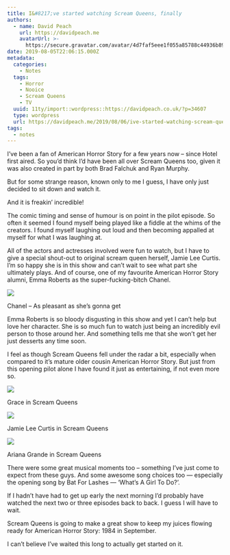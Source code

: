 ```yaml
---
title: I&#8217;ve started watching Scream Queens, finally
authors:
  - name: David Peach
    url: https://davidpeach.me
    avatarUrl: >-
      https://secure.gravatar.com/avatar/4d7faf5eee1f055a85788c44936b8995eaab6dfb004e7854ec747ccb272e91ee?s=96&d=mm&r=g
date: 2019-08-05T22:06:15.000Z
metadata:
  categories:
    - Notes
  tags:
    - Horror
    - Nooice
    - Scream Queens
    - TV
  uuid: 11ty/import::wordpress::https://davidpeach.co.uk/?p=34607
  type: wordpress
  url: https://davidpeach.me/2019/08/06/ive-started-watching-scream-queens-finally/
tags:
  - notes
---
```

I’ve been a fan of American Horror Story for a few years now – since Hotel first aired. So you’d think I’d have been all over Scream Queens too, given it was also created in part by both Brad Falchuk and Ryan Murphy.

But for some strange reason, known only to me I guess, I have only just decided to sit down and watch it.

And it is freakin’ incredible!

The comic timing and sense of humour is on point in the pilot episode. So often it seemed I found myself being played like a fiddle at the whims of the creators. I found myself laughing out loud and then becoming appalled at myself for what I was laughing at.

All of the actors and actresses involved were fun to watch, but I have to give a special shout-out to original scream queen herself, Jamie Lee Curtis. I’m so happy she is in this show and can’t wait to see what part she ultimately plays. And of course, one of my favourite American Horror Story alumni, Emma Roberts as the super-fucking-bitch Chanel.

[![](/assets/raw-2383490498-CsJIiq8qlWrz.gif)](/assets/raw-2383490498-CsJIiq8qlWrz.gif)

Chanel – As pleasant as she’s gonna get

Emma Roberts is so bloody disgusting in this show and yet I can’t help but love her character. She is so much fun to watch just being an incredibly evil person to those around her. And something tells me that she won’t get her just desserts any time soon.

I feel as though Scream Queens fell under the radar a bit, especially when compared to it’s mature older cousin American Horror Story. But just from this opening pilot alone I have found it just as entertaining, if not even more so.

[![](/assets/grace-HWt3yNamj6c5.jpg)](/assets/grace-HWt3yNamj6c5.jpg)

Grace in Scream Queens

[![](/assets/scream-queens-jamie-lee-curtis-Acy97E7AOZdL.jpg)](/assets/scream-queens-jamie-lee-curtis-Acy97E7AOZdL.jpg)

Jamie Lee Curtis in Scream Queens

[![](/assets/scream-queens-ariana-grande-32-K6igT33EhP6o.jpg)](/assets/scream-queens-ariana-grande-32-K6igT33EhP6o.jpg)

Ariana Grande in Scream Queens

There were some great musical moments too – something I’ve just come to expect from these guys. And some awesome song choices too — especially the opening song by Bat For Lashes — ‘What’s A Girl To Do?’.

If I hadn’t have had to get up early the next morning I’d probably have watched the next two or three episodes back to back. I guess I will have to wait.

Scream Queens is going to make a great show to keep my juices flowing ready for American Horror Story: 1984 in September.

I can’t believe I’ve waited this long to actually get started on it.